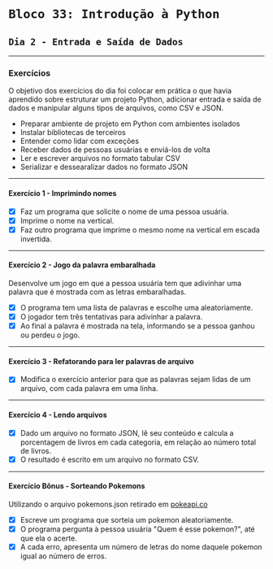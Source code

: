 # `Bloco 33: Introdução à Python`

## `Dia 2 - Entrada e Saída de Dados`

---

### Exercícios

O objetivo dos exercícios do dia foi colocar em prática o que havia aprendido sobre estruturar um projeto Python, adicionar entrada e saída de dados e manipular alguns tipos de arquivos, como CSV e JSON.

- Preparar ambiente de projeto em Python com ambientes isolados
- Instalar bibliotecas de terceiros
- Entender como lidar com exceções
- Receber dados de pessoas usuárias e enviá-los de volta
- Ler e escrever arquivos no formato tabular CSV
- Serializar e dessearalizar dados no formato JSON

---

#### Exercício 1 - Imprimindo nomes

- [x] Faz um programa que solicite o nome de uma pessoa usuária.
- [x] Imprime o nome na vertical.
- [x] Faz outro programa que imprime o mesmo nome na vertical em escada invertida.

---

#### Exercício 2 - Jogo da palavra embaralhada

Desenvolve um jogo em que a pessoa usuária tem que adivinhar uma palavra que é mostrada com as letras embaralhadas.

- [x] O programa tem uma lista de palavras e escolhe uma aleatoriamente.
- [x] O jogador tem três tentativas para adivinhar a palavra.
- [x] Ao final a palavra é mostrada na tela, informando se a pessoa ganhou ou perdeu o jogo.

---

#### Exercício 3 - Refatorando para ler palavras de arquivo

- [x] Modifica o exercício anterior para que as palavras sejam lidas de um arquivo, com cada palavra em uma linha.

---

#### Exercício 4 - Lendo arquivos

- [x] Dado um arquivo no formato JSON, lê seu conteúdo e calcula a porcentagem de livros em cada categoria, em relação ao número total de livros.
- [x] O resultado é escrito em um arquivo no formato CSV.

---

#### Exercício Bônus - Sorteando Pokemons

Utilizando o arquivo pokemons.json retirado em [pokeapi.co](https://pokeapi.co/)

- [x] Escreve um programa que sorteia um pokemon aleatoriamente.
- [x] O programa pergunta à pessoa usuária "Quem é esse pokemon?", até que ela o acerte.
- [x] A cada erro, apresenta um número de letras do nome daquele pokemon igual ao número de erros.
